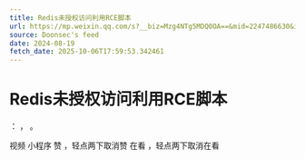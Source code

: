 ```yaml
---
title: Redis未授权访问利用RCE脚本
url: https://mp.weixin.qq.com/s?__biz=Mzg4NTg5MDQ0OA==&mid=2247486630&idx=1&sn=1b5861f84be010f696e5220c14dfaabb
source: Doonsec's feed
date: 2024-08-19
fetch_date: 2025-10-06T17:59:53.342461
---
```


# Redis未授权访问利用RCE脚本

：
，
。

视频
小程序
赞
，轻点两下取消赞
在看
，轻点两下取消在看